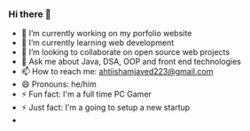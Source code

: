 ### Hi there 👋

- 🔭 I’m currently working on my porfolio website
- 🌱 I’m currently learning web development
- 👯 I’m looking to collaborate on open source web projects
- 💬 Ask me about Java, DSA, OOP and front end technologies
- 📫 How to reach me: ahtiishamjaved223@gmail.com
- 😄 Pronouns: he/him
- ⚡ Fun fact: I'm a full time PC Gamer
- ⚡ Just fact: I'm a going to setup a new startup
- 
